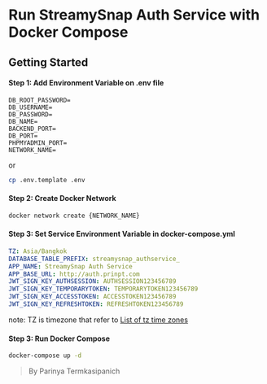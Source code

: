 # Run StreamySnap Auth Service with Docker Compose

## Getting Started
#### Step 1: Add Environment Variable on .env file
```env
DB_ROOT_PASSWORD=
DB_USERNAME=
DB_PASSWORD=
DB_NAME=
BACKEND_PORT=
DB_PORT=
PHPMYADMIN_PORT=
NETWORK_NAME=
```
or
```bash
cp .env.template .env
```

#### Step 2: Create Docker Network
```bash
docker network create {NETWORK_NAME}
```

#### Step 3: Set Service Environment Variable in docker-compose.yml
```yml
TZ: Asia/Bangkok
DATABASE_TABLE_PREFIX: streamysnap_authservice_
APP_NAME: StreamySnap Auth Service
APP_BASE_URL: http://auth.prinpt.com
JWT_SIGN_KEY_AUTHSESSION: AUTHSESSION123456789
JWT_SIGN_KEY_TEMPORARYTOKEN: TEMPORARYTOKEN123456789
JWT_SIGN_KEY_ACCESSTOKEN: ACCESSTOKEN123456789
JWT_SIGN_KEY_REFRESHTOKEN: REFRESHTOKEN123456789
```
note: TZ is timezone that refer to [List of tz time zones](https://go.dev/src/time/zoneinfo_abbrs_windows.go)

#### Step 3: Run Docker Compose
```bash
docker-compose up -d
```

> By Parinya Termkasipanich